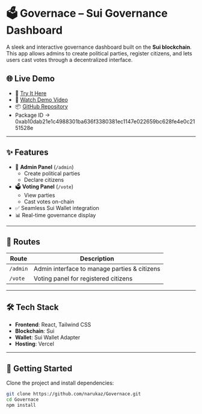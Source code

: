 # 🗳️ Governace – Sui Governance Dashboard

A sleek and interactive governance dashboard built on the **Sui blockchain**. This app allows admins to create political parties, register citizens, and lets users cast votes through a decentralized interface.

## 🌐 Live Demo

- 🚀 [Try It Here](https://governace-sigma.vercel.app/)
- 🎥 [Watch Demo Video](https://youtu.be/V7gcOYUPons)
- 📦 [GitHub Repository](https://github.com/narukaz/Governace)
- Package ID -> 0xab10dab21e1c4988301ba636f3380381ec1147e022659bc628fe4e0c2151528e

---

## ✨ Features

- 🔐 **Admin Panel** (`/admin`)
  - Create political parties
  - Declare citizens
- 🗳️ **Voting Panel** (`/vote`)
  - View parties
  - Cast votes on-chain
- ✅ Seamless Sui Wallet integration
- 📊 Real-time governance display

---

## 📂 Routes

| Route    | Description                                  |
| -------- | -------------------------------------------- |
| `/admin` | Admin interface to manage parties & citizens |
| `/vote`  | Voting panel for registered citizens         |

---

## 🛠️ Tech Stack

- **Frontend**: React, Tailwind CSS
- **Blockchain**: Sui
- **Wallet**: Sui Wallet Adapter
- **Hosting**: Vercel

---

## 🚀 Getting Started

Clone the project and install dependencies:

```bash
git clone https://github.com/narukaz/Governace.git
cd Governace
npm install
```

